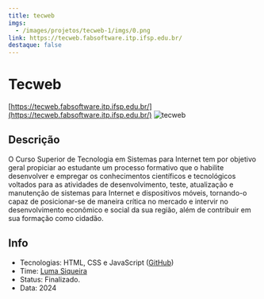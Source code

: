 ```yaml
---
title: tecweb
imgs:
  - /images/projetos/tecweb-1/imgs/0.png
link: https://tecweb.fabsoftware.itp.ifsp.edu.br/
destaque: false
---
```

# Tecweb

[https://tecweb.fabsoftware.itp.ifsp.edu.br/](https://tecweb.fabsoftware.itp.ifsp.edu.br/) ![tecweb](/projetos/tecweb.png)

## Descrição

O Curso Superior de Tecnologia em Sistemas para Internet tem por objetivo geral propiciar ao estudante um processo formativo que o habilite desenvolver e empregar os conhecimentos científicos e tecnológicos voltados para as atividades de desenvolvimento, teste, atualização e manutenção de sistemas para Internet e dispositivos móveis, tornando-o capaz de posicionar-se de maneira crítica no mercado e intervir no desenvolvimento econômico e social da sua região, além de contribuir em sua formação como cidadão.

## Info

- Tecnologias: HTML, CSS e JavaScript ([GitHub](https://github.com/fabsoftwareitp/bb.fabsoftware.itp.ifsp.edu.br))
- Time: [Luma Siqueira](/membros/luma-siqueira)
- Status: Finalizado.
- Data: 2024
